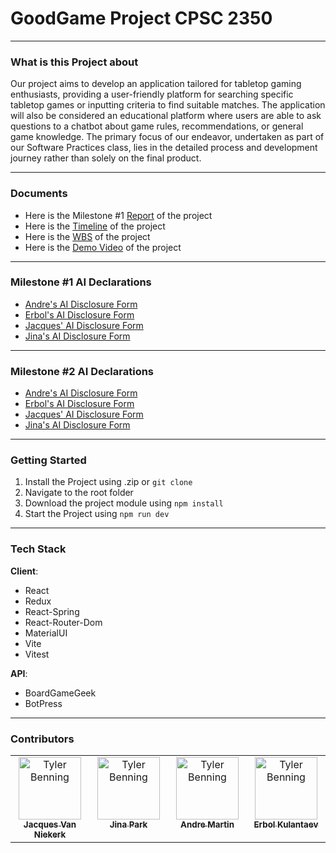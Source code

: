 # GoodGame Project CPSC 2350

---

### What is this Project about

Our project aims to develop an application tailored for tabletop gaming enthusiasts, providing a user-friendly platform for searching specific tabletop games or inputting criteria to find suitable matches. The application will also be considered an educational platform where users are able to ask questions to a chatbot about game rules, recommendations, or general game knowledge. The primary focus of our endeavor, undertaken as part of our Software Practices class, lies in the detailed process and development journey rather than solely on the final product.

---

### Documents

- Here is the Milestone #1 [Report](./docs/Documents/GoodGame_Milestone1_Report.pdf) of the project
- Here is the [Timeline](./docs/Documents/GoodGame_Project_Timeline.pdf) of the project
- Here is the [WBS](./docs/Documents/GoodGame_Project_WBS.pdf) of the project
- Here is the [Demo Video](https://youtu.be/i0P9WJMj1fM) of the project

---

### Milestone #1 AI Declarations

- [Andre's AI Disclosure Form](docs/AI%20Declarations/P1_AI_Declaration_Andre_Martin_100339813.pdf)
- [Erbol's AI Disclosure Form](docs/AI%20Declarations/P1_AI_Declaration_Erbol_Kulantaev_100403146.pdf)
- [Jacques' AI Disclosure Form](docs/AI%20Declarations/P1_AI_Declaration_Jacques_vanNiekerk_100402000.pdf)
- [Jina's AI Disclosure Form](docs/AI%20Declarations/P1_AI_Declaration_Jina_Pak_100377523.pdf)

---

### Milestone #2 AI Declarations

- [Andre's AI Disclosure Form]()
- [Erbol's AI Disclosure Form]()
- [Jacques' AI Disclosure Form](docs/AI%20Declarations/P2_AI_Declaration_Jacques_vanNiekerk_100402000.pdf)
- [Jina's AI Disclosure Form]()

---

### Getting Started

1. Install the Project using .zip or `git clone`
2. Navigate to the root folder
3. Download the project module using `npm install`
4. Start the Project using `npm run dev`

---

### Tech Stack

**Client**:

- React
- Redux
- React-Spring
- React-Router-Dom
- MaterialUI
- Vite
- Vitest

**API**:

- BoardGameGeek
- BotPress

---

### Contributors

<table>
  <tbody>
    <tr>
    <td align="center" valign="top" width="25%"><a href="https://github.com/vnjacques00"><img src="https://avatars.githubusercontent.com/u/156551883" width="100px;" alt="Tyler Benning"/><br /><sub><b>Jacques Van Niekerk</b></sub></a></td>
    <td align="center" valign="top" width="25%"><a href="https://github.com/Jina-sw"><img src="https://avatars.githubusercontent.com/u/77096179" width="100px;" alt="Tyler Benning"/><br /><sub><b>Jina Park</b></sub></a></td>
    <td align="center" valign="top" width="25%"><a href="https://github.com/Andre-Martin"><img src="https://avatars.githubusercontent.com/u/156551537" width="100px;" alt="Tyler Benning"/><br /><sub><b>Andre Martin</b></sub></a></td>
    <td align="center" valign="top" width="25%"><a href="https://github.com/balabaII"><img src="https://avatars.githubusercontent.com/u/105437358" width="100px;" alt="Tyler Benning"/><br /><sub><b>Erbol Kulantaev</b></sub></a></td>
    </tr>
 </tbody>
</table>
